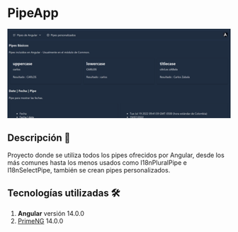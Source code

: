 # PipeApp

![Proyecto Pipe App](./src/assets/images/pipe_captura.png)

## Descripción 📖

Proyecto donde se utiliza todos los pipes ofrecidos por Angular, desde los más comunes hasta los menos usados como I18nPluralPipe e I18nSelectPipe, también se crean pipes personalizados.

## Tecnologías utilizadas 🛠

1. **Angular** versión 14.0.0
2. [PrimeNG](https://www.primefaces.org/primeng/) 14.0.0
